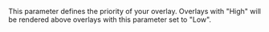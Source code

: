 This parameter defines the priority of your overlay. Overlays with "High" will be rendered above overlays with this parameter set to "Low".